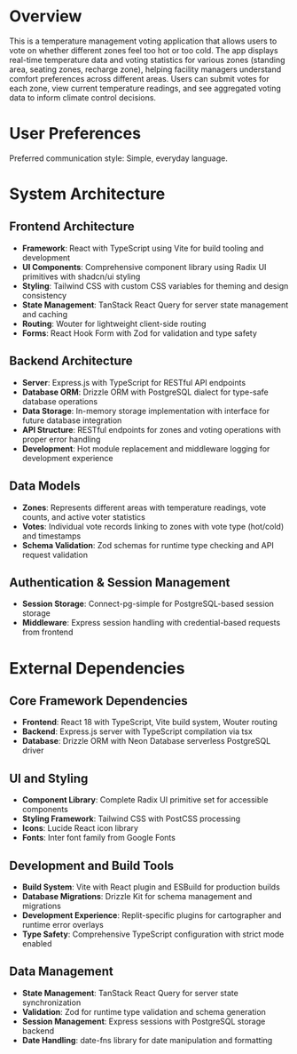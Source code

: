 # Overview

This is a temperature management voting application that allows users to vote on whether different zones feel too hot or too cold. The app displays real-time temperature data and voting statistics for various zones (standing area, seating zones, recharge zone), helping facility managers understand comfort preferences across different areas. Users can submit votes for each zone, view current temperature readings, and see aggregated voting data to inform climate control decisions.

# User Preferences

Preferred communication style: Simple, everyday language.

# System Architecture

## Frontend Architecture
- **Framework**: React with TypeScript using Vite for build tooling and development
- **UI Components**: Comprehensive component library using Radix UI primitives with shadcn/ui styling
- **Styling**: Tailwind CSS with custom CSS variables for theming and design consistency
- **State Management**: TanStack React Query for server state management and caching
- **Routing**: Wouter for lightweight client-side routing
- **Forms**: React Hook Form with Zod for validation and type safety

## Backend Architecture
- **Server**: Express.js with TypeScript for RESTful API endpoints
- **Database ORM**: Drizzle ORM with PostgreSQL dialect for type-safe database operations
- **Data Storage**: In-memory storage implementation with interface for future database integration
- **API Structure**: RESTful endpoints for zones and voting operations with proper error handling
- **Development**: Hot module replacement and middleware logging for development experience

## Data Models
- **Zones**: Represents different areas with temperature readings, vote counts, and active voter statistics
- **Votes**: Individual vote records linking to zones with vote type (hot/cold) and timestamps
- **Schema Validation**: Zod schemas for runtime type checking and API request validation

## Authentication & Session Management
- **Session Storage**: Connect-pg-simple for PostgreSQL-based session storage
- **Middleware**: Express session handling with credential-based requests from frontend

# External Dependencies

## Core Framework Dependencies
- **Frontend**: React 18 with TypeScript, Vite build system, Wouter routing
- **Backend**: Express.js server with TypeScript compilation via tsx
- **Database**: Drizzle ORM with Neon Database serverless PostgreSQL driver

## UI and Styling
- **Component Library**: Complete Radix UI primitive set for accessible components
- **Styling Framework**: Tailwind CSS with PostCSS processing
- **Icons**: Lucide React icon library
- **Fonts**: Inter font family from Google Fonts

## Development and Build Tools
- **Build System**: Vite with React plugin and ESBuild for production builds
- **Database Migrations**: Drizzle Kit for schema management and migrations
- **Development Experience**: Replit-specific plugins for cartographer and runtime error overlays
- **Type Safety**: Comprehensive TypeScript configuration with strict mode enabled

## Data Management
- **State Management**: TanStack React Query for server state synchronization
- **Validation**: Zod for runtime type validation and schema generation
- **Session Management**: Express sessions with PostgreSQL storage backend
- **Date Handling**: date-fns library for date manipulation and formatting